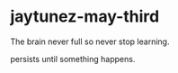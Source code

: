 # jaytunez-may-third

The brain never full so never stop learning.

persists until something happens.